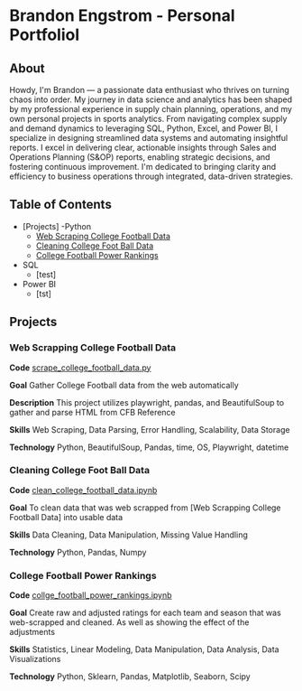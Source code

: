 # Brandon Engstrom - Personal Portfoliol

## About 

Howdy, I'm Brandon — a passionate data enthusiast who thrives on turning chaos into order. My journey in data science and analytics has been shaped by my professional experience in supply chain planning, operations, and my own personal projects in sports analytics. From navigating complex supply and demand dynamics to leveraging SQL, Python, Excel, and Power BI, I specialize in designing streamlined data systems and automating insightful reports. I excel in delivering clear, actionable insights through Sales and Operations Planning (S&OP) reports, enabling strategic decisions, and fostering continuous improvement. I'm dedicated to bringing clarity and efficiency to business operations through integrated, data-driven strategies.

## Table of Contents
  - [Projects]
    -Python
      - [Web Scraping College Football Data](https://github.com/brandonvengstrom/personal_portfolio/blob/main/scrape_college_football_data.py)
      - [Cleaning College Foot Ball Data](https://github.com/brandonvengstrom/personal_portfolio/blob/main/clean_college_football_data.ipynb)
      - [College Football Power Rankings](https://github.com/brandonvengstrom/personal_portfolio/blob/main/college_football_power_rankings.ipynb)
   - SQL
      - [test]
   - Power BI
      - [tst]

## Projects

### Web Scrapping College Football Data
**Code** [scrape_college_football_data.py](https://github.com/brandonvengstrom/personal_portfolio/blob/main/scrape_college_football_data.py)

**Goal** Gather College Football data from the web automatically 

**Description** This project utilizes playwright, pandas, and BeautifulSoup to gather and parse HTML from CFB Reference

**Skills** Web Scraping, Data Parsing, Error Handling, Scalability, Data Storage

**Technology** Python, BeautifulSoup, Pandas, time, OS, Playwright, datetime

### Cleaning College Foot Ball Data

**Code** [clean_college_football_data.ipynb](https://github.com/brandonvengstrom/personal_portfolio/blob/main/clean_college_football_data.ipynb)

**Goal** To clean data that was web scrapped from [Web Scrapping College Football Data] into usable data 

**Skills** Data Cleaning, Data Manipulation, Missing Value Handling

**Technology** Python, Pandas, Numpy

### College Football Power Rankings
**Code** [collge_football_power_rankings.ipynb](https://github.com/brandonvengstrom/personal_portfolio/blob/main/college_football_power_rankings.ipynb)

**Goal** Create raw and adjusted ratings for each team and season that was web-scrapped and cleaned. As well as showing the effect of the adjustments 

**Skills** Statistics, Linear Modeling, Data Manipulation, Data Analysis, Data Visualizations

**Technology** Python, Sklearn, Pandas, Matplotlib, Seaborn, Scipy
